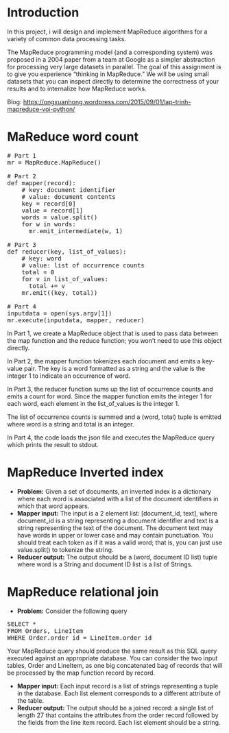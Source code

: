 # Introduction
In this project, i will design and implement MapReduce algorithms for a variety of common data processing tasks.

The MapReduce programming model (and a corresponding system) was proposed in a 2004 paper from a team at Google as a simpler abstraction for processing very large datasets in parallel.  The goal of this assignment is to give you experience “thinking in MapReduce.”  We will be using small datasets that you can inspect directly to determine the correctness of your results and to internalize how MapReduce works.

Blog: https://ongxuanhong.wordpress.com/2015/09/01/lap-trinh-mapreduce-voi-python/

# MaReduce word count

<pre>
# Part 1
mr = MapReduce.MapReduce()

# Part 2
def mapper(record):
    # key: document identifier
    # value: document contents
    key = record[0]
    value = record[1]
    words = value.split()
    for w in words:
      mr.emit_intermediate(w, 1)

# Part 3
def reducer(key, list_of_values):
    # key: word
    # value: list of occurrence counts
    total = 0
    for v in list_of_values:
      total += v
    mr.emit((key, total))

# Part 4
inputdata = open(sys.argv[1])
mr.execute(inputdata, mapper, reducer)
</pre>

In Part 1, we create a MapReduce object that is used to pass data between the map function and the reduce function; you won’t need to use this object directly.

In Part 2, the mapper function tokenizes each document and emits a key-value pair. The key is a word formatted as a string and the value is the integer 1 to indicate an occurrence of word.

In Part 3, the reducer function sums up the list of occurrence counts and emits a count for word. Since the mapper function emits the integer 1 for each word, each element in the list_of_values is the integer 1.

The list of occurrence counts is summed and a (word, total) tuple is emitted where word is a string and total is an integer.

In Part 4, the code loads the json file and executes the MapReduce query which prints the result to stdout.

# MapReduce Inverted index

* <strong>Problem:</strong> Given a set of documents, an inverted index is a dictionary where each word is associated with a list of the document identifiers in which that word appears.
* <strong>Mapper input:</strong> The input is a 2 element list: [document_id, text], where document_id is a string representing a document identifier and text is a string representing the text of the document. The document text may have words in upper or lower case and may contain punctuation. You should treat each token as if it was a valid word; that is, you can just use value.split() to tokenize the string.
* <strong>Reducer output:</strong> The output should be a (word, document ID list) tuple where word is a String and document ID list is a list of Strings.

# MapReduce relational join

* <strong>Problem:</strong> Consider the following query
<pre>
SELECT * 
FROM Orders, LineItem 
WHERE Order.order_id = LineItem.order_id
</pre>

Your MapReduce query should produce the same result as this SQL query executed against an appropriate database. You can consider the two input tables, Order and LineItem, as one big concatenated bag of records that will be processed by the map function record by record.

* <strong>Mapper input:</strong> Each input record is a list of strings representing a tuple in the database. Each list element corresponds to a different attribute of the table.
* <strong>Reducer output:</strong> The output should be a joined record: a single list of length 27 that contains the attributes from the order record followed by the fields from the line item record. Each list element should be a string.
